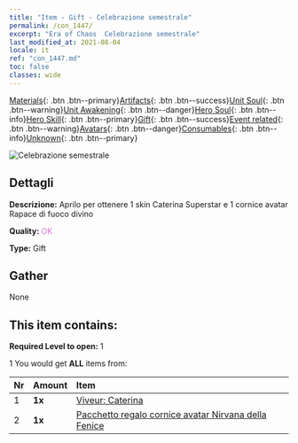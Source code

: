 ```yaml
---
title: "Item - Gift - Celebrazione semestrale"
permalink: /con_1447/
excerpt: "Era of Chaos  Celebrazione semestrale"
last_modified_at: 2021-08-04
locale: it
ref: "con_1447.md"
toc: false
classes: wide
---
```

 [Materials](/ItemsIT/){: .btn .btn--primary}[Artifacts](/ItemsIT/Artifacts/){: .btn .btn--success}[Unit Soul](/ItemsIT/UnitSoul/){: .btn .btn--warning}[Unit Awakening](/ItemsIT/UnitAwakening/){: .btn .btn--danger}[Hero Soul](/ItemsIT/HeroSoul/){: .btn .btn--info}[Hero Skill](/ItemsIT/HeroSkill/){: .btn .btn--primary}[Gift](/ItemsIT/Gift/){: .btn .btn--success}[Event related](/ItemsIT/Events/){: .btn .btn--warning}[Avatars](/ItemsIT/Avatars/){: .btn .btn--danger}[Consumables](/ItemsIT/Consumables/){: .btn .btn--info}[Unknown](/ItemsIT/Unknown/){: .btn .btn--primary}

 ![Celebrazione semestrale](/images/t/i_907028.png)

## Dettagli
 **Descrizione:** Aprilo per ottenere 1 skin Caterina Superstar e 1 cornice avatar Rapace di fuoco divino

 **Quality:** <span style="color: #DA70D6">OK</span>

 **Type:** Gift

## Gather

  None

## This item contains:

 **Required Level to open:** 1

 1 You would get **ALL** items  from:

  | Nr | Amount |     Item    |
  |:---|:-------|:------------|
  | 1 |  **1x** | [Viveur: Caterina](/ItemsIT/con_1031/) |  | 
  | 2 |  **1x** | [Pacchetto regalo cornice avatar Nirvana della Fenice](/ItemsIT/con_618/) |  | 
